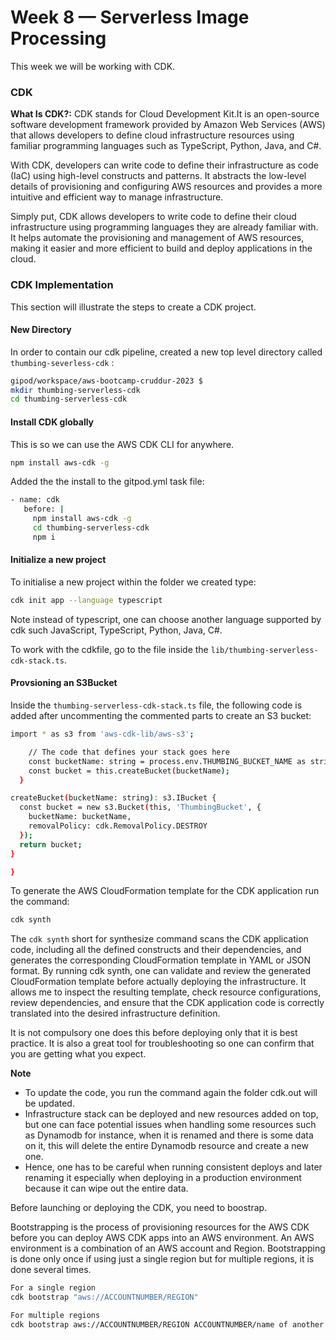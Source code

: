 # Week 8 — Serverless Image Processing

This week we will be working with CDK.

### CDK
**What Is CDK?:**  CDK stands for Cloud Development Kit.It is an open-source software development framework provided by Amazon Web Services (AWS) that allows developers to define cloud infrastructure resources using familiar programming languages such as TypeScript, Python, Java, and C#.

With CDK, developers can write code to define their infrastructure as code (IaC) using high-level constructs and patterns. It abstracts the low-level details of provisioning and configuring AWS resources and provides a more intuitive and efficient way to manage infrastructure.

Simply put, CDK allows developers to write code to define their cloud infrastructure using programming languages they are already familiar with. It helps automate the provisioning and management of AWS resources, making it easier and more efficient to build and deploy applications in the cloud.

### CDK Implementation
This section will illustrate the steps to create a CDK project.

#### New Directory

In order to contain our cdk pipeline, created a new top level directory called `thumbing-severless-cdk` :
```sh
gipod/workspace/aws-bootcamp-cruddur-2023 $
mkdir thumbing-serverless-cdk
cd thumbing-serverless-cdk
```
#### Install CDK globally

This is so we can use the AWS CDK CLI for anywhere.
```sh
npm install aws-cdk -g
```
 Added the the install to the gitpod.yml task file:
 ```sh
 - name: cdk
    before: |
      npm install aws-cdk -g
      cd thumbing-serverless-cdk
      npm i
```
#### Initialize a new project
To initialise a new project within the folder we created type:
```sh
cdk init app --language typescript
```
Note instead of typescript, one can choose another language supported by cdk such JavaScript, TypeScript, Python, Java, C#.

To work with the cdkfile, go to the file inside the `lib/thumbing-serverless-cdk-stack.ts`.

#### Provsioning an S3Bucket 
Inside the `thumbing-serverless-cdk-stack.ts` file, the following code is added after uncommenting the commented parts to create an S3 bucket:
```sh
import * as s3 from 'aws-cdk-lib/aws-s3';

    // The code that defines your stack goes here
    const bucketName: string = process.env.THUMBING_BUCKET_NAME as string;
    const bucket = this.createBucket(bucketName);
  }

createBucket(bucketName: string): s3.IBucket {
  const bucket = new s3.Bucket(this, 'ThumbingBucket', {
    bucketName: bucketName,
    removalPolicy: cdk.RemovalPolicy.DESTROY
  });
  return bucket;
}

}

```
To generate the AWS CloudFormation template for the CDK application run the command:
```sh
cdk synth
```
The `cdk synth` short for synthesize command scans the CDK application code, including all the defined constructs and their dependencies, and generates the corresponding CloudFormation template in YAML or JSON format. By running cdk synth, one can validate and review the generated CloudFormation template before actually deploying the infrastructure. It allows me to inspect the resulting template, check resource configurations, review dependencies, and ensure that the CDK application code is correctly translated into the desired infrastructure definition.

It is not compulsory one does this before deploying only that it is best practice. It is also a great tool for troubleshooting so one can confirm that you are getting what you expect.

**Note**
- To update the code, you run the command again the folder cdk.out will be updated.
- Infrastructure stack can be deployed and new resources added on top, but one can face potential issues when handling some resources such as Dynamodb for instance, when it is renamed and there is some data on it, this will delete the entire Dynamodb resource and create a new one.
- Hence, one has to be careful when running consistent deploys and later renaming it especially when deploying in a production environment because it can wipe out the entire data.

Before launching or deploying the CDK, you need to boostrap.

Bootstrapping is the process of provisioning resources for the AWS CDK before you can deploy AWS CDK apps into an AWS environment. An AWS environment is a combination of an AWS account and Region. Bootstrapping is done only once if using just a single region but for multiple regions, it is done several times.
```sh
For a single region
cdk bootstrap "aws://ACCOUNTNUMBER/REGION"

For multiple regions
cdk bootstrap aws://ACCOUNTNUMBER/REGION ACCOUNTNUMBER/name of another REGION
```




